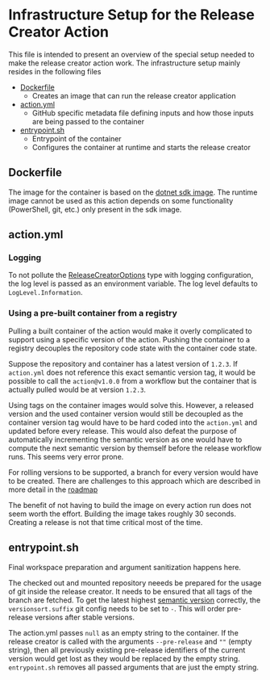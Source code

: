 # Infrastructure Setup for the Release Creator Action
This file is intended to present an overview of the special setup needed to make the release creator action work. The infrastructure setup mainly resides in the following files
- [Dockerfile](/Dockerfile)
  - Creates an image that can run the release creator application
- [action.yml](/action.yml)
  - GitHub specific metadata file defining inputs and how those inputs are being passed to the container
- [entrypoint.sh](/entrypoint.sh)
  - Entrypoint of the container
  - Configures the container at runtime and starts the release creator

## Dockerfile
The image for the container is based on the [dotnet sdk image](https://github.com/dotnet/dotnet-docker/blob/main/README.sdk.md). The runtime image cannot be used as this action depends on some functionality (PowerShell, git, etc.) only present in the sdk image.

## action.yml

### Logging
To not pollute the [ReleaseCreatorOptions](/src/ReleaseCreator.Client/Types/ReleaseCreatorOptions.cs) type with logging configuration, the log level is passed as an environment variable. The log level defaults to `LogLevel.Information`.

### Using a pre-built container from a registry
Pulling a built container of the action would make it overly complicated to support using a specific version of the action. Pushing the container to a registry decouples the repository code state with the container code state.

Suppose the repository and container has a latest version of `1.2.3`. If `action.yml` does not reference this exact semantic version tag, it would be possible to call the `action@v1.0.0` from a workflow but the container that is actually pulled would be at version `1.2.3`.

Using tags on the container images would solve this. However, a released version and the used container version would still be decoupled as the container version tag would have to be hard coded into the `action.yml` and updated before every release. This would also defeat the purpose of automatically incrementing the semantic version as one would have to compute the next semantic version by themself before the release workflow runs. This seems very error prone.

For rolling versions to be supported, a branch for every version would have to be created. There are challenges to this approach which are described in more detail in the [roadmap](https://github.com/jhin-mista/TaggedReleaseCreator/issues/4)

The benefit of not having to build the image on every action run does not seem worth the effort. Building the image takes roughly 30 seconds. Creating a release is not that time critical most of the time.

## entrypoint.sh
Final workspace preparation and argument sanitization happens here.

The checked out and mounted repository neeeds be prepared for the usage of git inside the release creator. It needs to be ensured that all tags of the branch are fetched. To get the latest highest [semantic version](https://semver.org) correctly, the `versionsort.suffix` git config needs to be set to `-`. This will order pre-release versions after stable versions.

The action.yml passes `null` as an empty string to the container. If the release creator is called with the arguments `--pre-release` and `""` (empty string), then all previously existing pre-release identifiers of the current version would get lost as they would be replaced by the empty string. `entrypoint.sh` removes all passed arguments that are just the empty string.